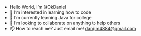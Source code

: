 - Hello World, I’m @OkDaniel
- 👀 I’m interested in learning how to code 
- 🌱 I’m currently learning Java for college
- 💞️ I’m looking to collaborate on anything to help others
- 📫 How to reach me? Just email me! danijim4884@gmail.com 

<!---
OkDaniel/OkDaniel is a ✨ special ✨ repository because its `README.md` (this file) appears on your GitHub profile.
You can click the Preview link to take a look at your changes.
--->
